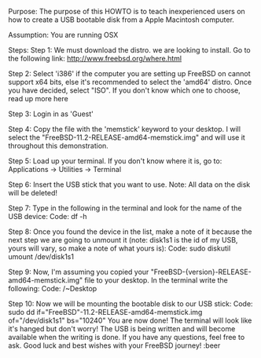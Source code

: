 Purpose:
The purpose of this HOWTO is to teach inexperienced users on how to create a USB bootable disk from a Apple Macintosh computer.

Assumption:
You are running OSX 

Steps:
Step 1:
We must download the distro. we are looking to install. Go to the following link:
http://www.freebsd.org/where.html

Step 2:
Select 'i386' if the computer you are setting up FreeBSD on cannot support x64 bits, else it's recommended to select the 'amd64' distro. Once you have decided, select "ISO". If you don't know which one to choose, read up more here

Step 3:
Login in as 'Guest'

Step 4:
Copy the file with the 'memstick' keyword to your desktop. I will select the "FreeBSD-11.2-RELEASE-amd64-memstick.img" and will use it throughout this demonstration.

Step 5:
Load up your terminal. If you don't know where it is, go to:
Applications -> Utilities -> Terminal

Step 6:
Insert the USB stick that you want to use. Note: All data on the disk will be deleted!

Step 7:
Type in the following in the terminal and look for the name of the USB device:
Code:
df -h

Step 8:
Once you found the device in the list, make a note of it because the next step we are going to unmount it (note: disk1s1 is the id of my USB, yours will vary, so make a note of what yours is):
Code:
sudo diskutil umount /dev/disk1s1

Step 9:
Now, I'm assuming you copied your "FreeBSD-{version}-RELEASE-amd64-memstick.img" file to your desktop. In the terminal write the following:
Code:
/~Desktop

Step 10:
Now we will be mounting the bootable disk to our USB stick:
Code:
sudo dd if="FreeBSD"-11.2-RELEASE-amd64-memstick.img of="/dev/disk1s1" bs="10240"
You are now done! The terminal will look like it's hanged but don't worry! The USB is being written and will become available when the writing is done. If you have any questions, feel free to ask. Good luck and best wishes with your FreeBSD journey! :beer